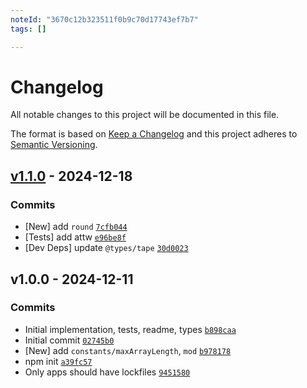 ```yaml
---
noteId: "3670c12b323511f0b9c70d17743ef7b7"
tags: []

---
```


# Changelog

All notable changes to this project will be documented in this file.

The format is based on [Keep a Changelog](https://keepachangelog.com/en/1.0.0/)
and this project adheres to [Semantic Versioning](https://semver.org/spec/v2.0.0.html).

## [v1.1.0](https://github.com/es-shims/math-intrinsics/compare/v1.0.0...v1.1.0) - 2024-12-18

### Commits

- [New] add `round` [`7cfb044`](https://github.com/es-shims/math-intrinsics/commit/7cfb04460c0fbdf1ca101eecbac3f59d11994130)
- [Tests] add attw [`e96be8f`](https://github.com/es-shims/math-intrinsics/commit/e96be8fbf58449eafe976446a0470e6ea561ad8d)
- [Dev Deps] update `@types/tape` [`30d0023`](https://github.com/es-shims/math-intrinsics/commit/30d00234ce8a3fa0094a61cd55d6686eb91e36ec)

## v1.0.0 - 2024-12-11

### Commits

- Initial implementation, tests, readme, types [`b898caa`](https://github.com/es-shims/math-intrinsics/commit/b898caae94e9994a94a42b8740f7bbcfd0a868fe)
- Initial commit [`02745b0`](https://github.com/es-shims/math-intrinsics/commit/02745b03a62255af8a332771987b55d127538d9c)
- [New] add `constants/maxArrayLength`, `mod` [`b978178`](https://github.com/es-shims/math-intrinsics/commit/b978178a57685bd23ed1c7efe2137f3784f5fcc5)
- npm init [`a39fc57`](https://github.com/es-shims/math-intrinsics/commit/a39fc57e5639a645d0bd52a0dc56202480223be2)
- Only apps should have lockfiles [`9451580`](https://github.com/es-shims/math-intrinsics/commit/94515800fb34db4f3cc7e99290042d45609ac7bd)
